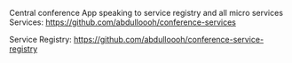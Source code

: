Central conference App speaking to service registry and all micro services
Services: https://github.com/abdulloooh/conference-services

Service Registry: https://github.com/abdulloooh/conference-service-registry
